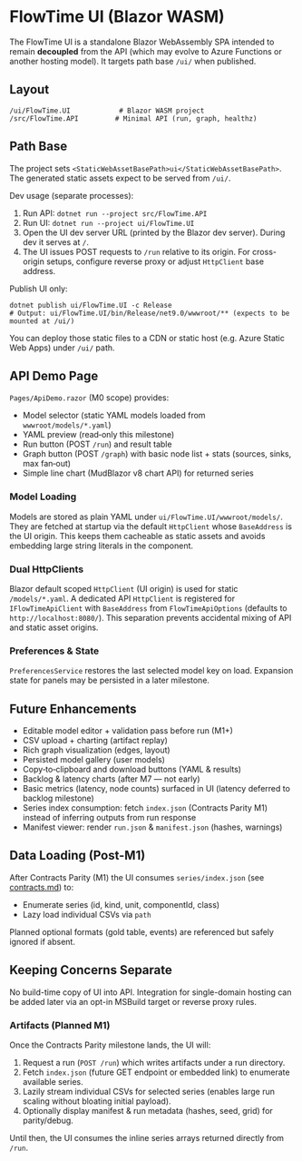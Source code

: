 # FlowTime UI (Blazor WASM)

The FlowTime UI is a standalone Blazor WebAssembly SPA intended to remain **decoupled** from the API (which may evolve to Azure Functions or another hosting model). It targets path base `/ui/` when published.

## Layout
```
/ui/FlowTime.UI            # Blazor WASM project
/src/FlowTime.API         # Minimal API (run, graph, healthz)
```

## Path Base
The project sets `<StaticWebAssetBasePath>ui</StaticWebAssetBasePath>`. The generated static assets expect to be served from `/ui/`.

Dev usage (separate processes):
1. Run API: `dotnet run --project src/FlowTime.API`
2. Run UI:  `dotnet run --project ui/FlowTime.UI`
3. Open the UI dev server URL (printed by the Blazor dev server). During dev it serves at `/`.
4. The UI issues POST requests to `/run` relative to its origin. For cross-origin setups, configure reverse proxy or adjust `HttpClient` base address.

Publish UI only:
```
dotnet publish ui/FlowTime.UI -c Release
# Output: ui/FlowTime.UI/bin/Release/net9.0/wwwroot/** (expects to be mounted at /ui/)
```
You can deploy those static files to a CDN or static host (e.g. Azure Static Web Apps) under `/ui/` path.

## API Demo Page
`Pages/ApiDemo.razor` (M0 scope) provides:
- Model selector (static YAML models loaded from `wwwroot/models/*.yaml`)
- YAML preview (read‑only this milestone)
- Run button (POST `/run`) and result table
- Graph button (POST `/graph`) with basic node list + stats (sources, sinks, max fan‑out)
- Simple line chart (MudBlazor v8 chart API) for returned series

### Model Loading
Models are stored as plain YAML under `ui/FlowTime.UI/wwwroot/models/`. They are fetched at startup via the default `HttpClient` whose `BaseAddress` is the UI origin. This keeps them cacheable as static assets and avoids embedding large string literals in the component.

### Dual HttpClients
Blazor default scoped `HttpClient` (UI origin) is used for static `/models/*.yaml`. A dedicated API `HttpClient` is registered for `IFlowTimeApiClient` with `BaseAddress` from `FlowTimeApiOptions` (defaults to `http://localhost:8080/`). This separation prevents accidental mixing of API and static asset origins.

### Preferences & State
`PreferencesService` restores the last selected model key on load. Expansion state for panels may be persisted in a later milestone.

## Future Enhancements
- Editable model editor + validation pass before run (M1+)
- CSV upload + charting (artifact replay)
- Rich graph visualization (edges, layout)
- Persisted model gallery (user models)
- Copy‑to‑clipboard and download buttons (YAML & results)
- Backlog & latency charts (after M7 — not early)
- Basic metrics (latency, node counts) surfaced in UI (latency deferred to backlog milestone)
- Series index consumption: fetch `index.json` (Contracts Parity M1) instead of inferring outputs from run response
- Manifest viewer: render `run.json` & `manifest.json` (hashes, warnings)

## Data Loading (Post-M1)
After Contracts Parity (M1) the UI consumes `series/index.json` (see [contracts.md](contracts.md)) to:
* Enumerate series (id, kind, unit, componentId, class)
* Lazy load individual CSVs via `path`

Planned optional formats (gold table, events) are referenced but safely ignored if absent.

## Keeping Concerns Separate
No build-time copy of UI into API. Integration for single-domain hosting can be added later via an opt-in MSBuild target or reverse proxy rules.

### Artifacts (Planned M1)

Once the Contracts Parity milestone lands, the UI will:
1. Request a run (`POST /run`) which writes artifacts under a run directory.
2. Fetch `index.json` (future GET endpoint or embedded link) to enumerate available series.
3. Lazily stream individual CSVs for selected series (enables large run scaling without bloating initial payload).
4. Optionally display manifest & run metadata (hashes, seed, grid) for parity/debug.

Until then, the UI consumes the inline series arrays returned directly from `/run`.
